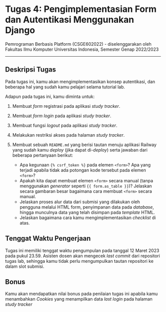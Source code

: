 # Tugas 4: Pengimplementasian Form dan Autentikasi Menggunakan Django

Pemrograman Berbasis Platform (CSGE602022) - diselenggarakan oleh Fakultas Ilmu Komputer Universitas Indonesia, Semester Genap 2022/2023

---

## Deskripsi Tugas

Pada tugas ini, kamu akan mengimplementasikan konsep autentikasi, dan beberapa hal yang sudah kamu pelajari selama tutorial lab.

Adapun pada tugas ini, kamu diminta untuk:

1. Membuat _form_ registrasi pada aplikasi _study tracker_.

2. Membuat _form_ _login_ pada aplikasi _study tracker_.

3. Membuat fungsi _logout_ pada aplikasi _study tracker_.

4. Melakukan restriksi akses pada halaman _study tracker_.


5. Membuat sebuah `README.md` yang berisi tautan menuju aplikasi Railway yang sudah kamu _deploy_ (jika dapat di-_deploy_) serta jawaban dari beberapa pertanyaan berikut:

    - Apa kegunaan `{% csrf_token %}` pada elemen `<form>`? Apa yang terjadi apabila tidak ada potongan kode tersebut pada elemen `<form>`?
    - Apakah kita dapat membuat elemen `<form>` secara manual (tanpa menggunakan _generator_ seperti `{{ form.as_table }}`)? Jelaskan secara gambaran besar bagaimana cara membuat `<form>` secara manual.
    - Jelaskan proses alur data dari submisi yang dilakukan oleh pengguna melalui HTML form, penyimpanan data pada _database_, hingga munculnya data yang telah disimpan pada _template_ HTML.
    - Jelaskan bagaimana cara kamu mengimplementasikan _checklist_ di atas.

## Tenggat Waktu Pengerjaan

Tugas ini memiliki tenggat waktu pengumpulan pada tanggal 12 Maret 2023 pada pukul 23.59. Asisten dosen akan mengecek _last commit_ dari repositori tugas lab, sehingga kamu tidak perlu mengumpulkan tautan repositori ke dalam slot submisi.

## Bonus

Kamu akan mendapatkan nilai bonus pada penilaian tugas ini apabila kamu menambahkan _Cookies_ yang menampilkan data _last login_ pada halaman _study tracker_